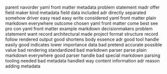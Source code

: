parent navorder yaml front matter metadata problem statement madr offer field maker kind metadata field data included adr directly separated somehow driver easy read easy write considered yaml front matter plain markdown everywhere outcome chosen yaml front matter come best see pro con yaml front matter example markdown decisionmakers problem statement want record architectural made project format structure record follow rendered output good shortens body essence adr good tool handle easily good indicates lower importance data bad pretend accurate possible value bad rendering standardized bad markdown parser parse plain markdown everywhere good parser handle bad special markdown parsing tooling needed bad metadata handled way content information adr reason adding metadata